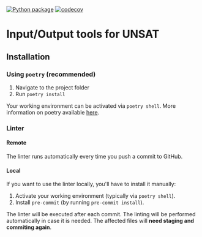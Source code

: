 [![Python package](https://github.com/UNSAT3D/unsatIO/workflows/Install%20and%20test%20Python%20package/badge.svg)](https://github.com/UNSAT3D/unsatIO/actions/workflows/python.yaml)
[![codecov](https://codecov.io/gh/UNSAT3D/unsatIO/graph/badge.svg)](https://codecov.io/gh/UNSAT3D/unsatIO)

# Input/Output tools for UNSAT

## Installation

### Using `poetry` (recommended)

1. Navigate to the project folder
2. Run `poetry install`

Your working environment can be activated via `poetry shell`.
More information on poetry available [here](https://python-poetry.org/).

### Linter

#### Remote

The linter runs automatically every time you push a commit to GitHub.

#### Local
If you want to use the linter locally, you'll have to install it manually:

1. Activate your working environment (typically via `poetry shell`).
2. Install `pre-commit` (by running `pre-commit install`).

The linter will be executed after each commit.
The linting will be performed automatically in case it is needed.
The affected files will **need staging and commiting again**.